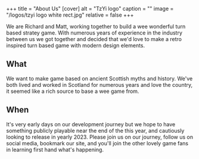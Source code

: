 +++
title = "About Us"
[cover]
alt = "TzYi logo"
caption = ""
image = "/logos/tzyi logo white rect.jpg"
relative = false
+++

We are Richard and Matt, working together to build a wee wonderful turn based stratey game.  With numerous years of experience in the industry between us we got together and decided that we'd love to make a retro inspired turn based game with modern design elements. 

## What

We want to make game based on ancient Scottish myths and history.  We've both lived and worked in Scotland for numerous years and love the country, it seemed like a rich source to base a wee game from. 

## When

It's very early days on our development journey but we hope to have something publicly playable near the end of the this year, and cautiously looking to release in yearly 2023.  Please join us on our journey, follow us on social media, bookmark our site, and you'll join the other lovely game fans in learning first hand what's happening. 